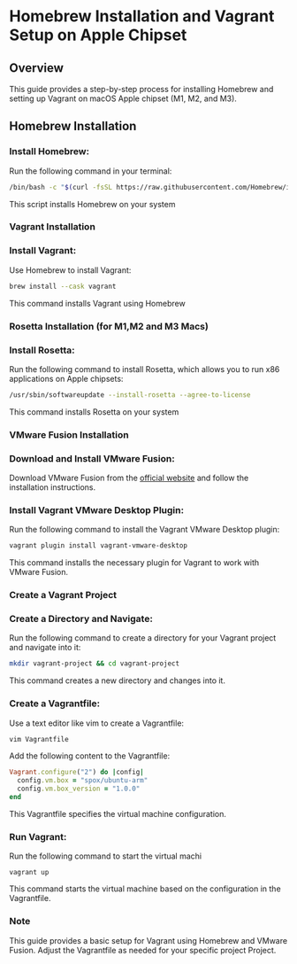 # Homebrew Installation and Vagrant Setup on Apple Chipset

## Overview
This guide provides a step-by-step process for installing Homebrew and setting up Vagrant on macOS Apple chipset (M1, M2, and M3).

## Homebrew Installation

### Install Homebrew:
Run the following command in your terminal:

```sh
/bin/bash -c "$(curl -fsSL https://raw.githubusercontent.com/Homebrew/install/HEAD/install.sh)"
```

This script installs Homebrew on your system


### Vagrant Installation

### Install Vagrant:
Use Homebrew to install Vagrant:

```sh
brew install --cask vagrant
```


This command installs Vagrant using Homebrew



### Rosetta Installation (for M1,M2 and M3 Macs)

### Install Rosetta:
Run the following command to install Rosetta, which allows you to run x86 applications on Apple chipsets:

```sh
/usr/sbin/softwareupdate --install-rosetta --agree-to-license
```

This command installs Rosetta on your system



### VMware Fusion Installation

### Download and Install VMware Fusion:
Download VMware Fusion from the [official website](https://www.vmware.com/products/desktop-hypervisor/workstation-and-fusion) and follow the installation instructions.

### Install Vagrant VMware Desktop Plugin:
Run the following command to install the Vagrant VMware Desktop plugin:

```sh
vagrant plugin install vagrant-vmware-desktop
```

This command installs the necessary plugin for Vagrant to work with VMware Fusion.

### Create a Vagrant Project

### Create a Directory and Navigate:
Run the following command to create a directory for your Vagrant project and navigate into it:

```sh
mkdir vagrant-project && cd vagrant-project
```

This command creates a new directory and changes into it.

### Create a Vagrantfile:
Use a text editor like vim to create a Vagrantfile:

```sh
vim Vagrantfile
```

Add the following content to the Vagrantfile:

```ruby
Vagrant.configure("2") do |config|
  config.vm.box = "spox/ubuntu-arm"
  config.vm.box_version = "1.0.0"
end
```

This Vagrantfile specifies the virtual machine configuration.

### Run Vagrant:

Run the following command to start the virtual machi

    
    vagrant up

This command starts the virtual machine based on the configuration in the Vagrantfile.

### Note
This guide provides a basic setup for Vagrant using Homebrew and VMware Fusion. Adjust the Vagrantfile as needed for your specific project
Project.
